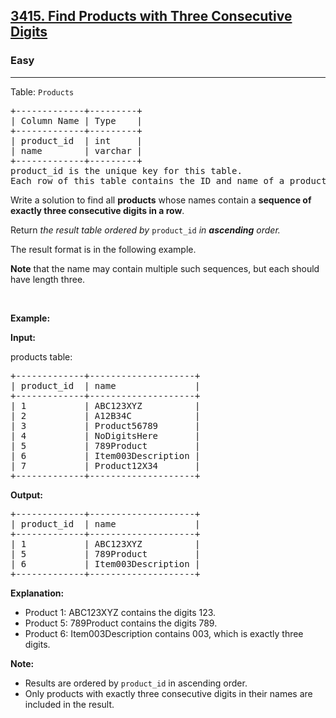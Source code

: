 <h2><a href="https://leetcode.com/problems/find-products-with-three-consecutive-digits">3415. Find Products with Three Consecutive Digits </a></h2><h3>Easy</h3><hr><p>Table: <code>Products</code></p>

<pre>
+-------------+---------+
| Column Name | Type    |
+-------------+---------+
| product_id  | int     |
| name        | varchar |
+-------------+---------+
product_id is the unique key for this table.
Each row of this table contains the ID and name of a product.
</pre>

<p>Write a solution to find all <strong>products</strong> whose names contain a <strong>sequence of exactly three consecutive digits in a row</strong>.&nbsp;</p>

<p>Return <em>the result table ordered by</em> <code>product_id</code> <em>in <strong>ascending</strong> order.</em></p>

<p>The result format is in the following example.</p>

<p><strong>Note</strong> that the name may contain multiple such sequences, but each should have length three.</p>

<p>&nbsp;</p>
<p><strong class="example">Example:</strong></p>

<div class="example-block">
<p><strong>Input:</strong></p>

<p>products table:</p>

<pre class="example-io">
+-------------+--------------------+
| product_id  | name               |
+-------------+--------------------+
| 1           | ABC123XYZ          |
| 2           | A12B34C            |
| 3           | Product56789       |
| 4           | NoDigitsHere       |
| 5           | 789Product         |
| 6           | Item003Description |
| 7           | Product12X34       |
+-------------+--------------------+
</pre>

<p><strong>Output:</strong></p>

<pre class="example-io">
+-------------+--------------------+
| product_id  | name               |
+-------------+--------------------+
| 1           | ABC123XYZ          |
| 5           | 789Product         |
| 6           | Item003Description |
+-------------+--------------------+
</pre>

<p><strong>Explanation:</strong></p>

<ul>
	<li>Product 1: ABC123XYZ contains the digits 123.</li>
	<li>Product 5: 789Product&nbsp;contains the digits 789.</li>
	<li>Product 6: Item003Description&nbsp;contains 003, which is exactly three digits.</li>
</ul>

<p><strong>Note:</strong></p>

<ul>
	<li>Results are ordered by <code>product_id</code> in ascending order.</li>
	<li>Only products with exactly three consecutive digits in their names are included in the result.</li>
</ul>
</div>
